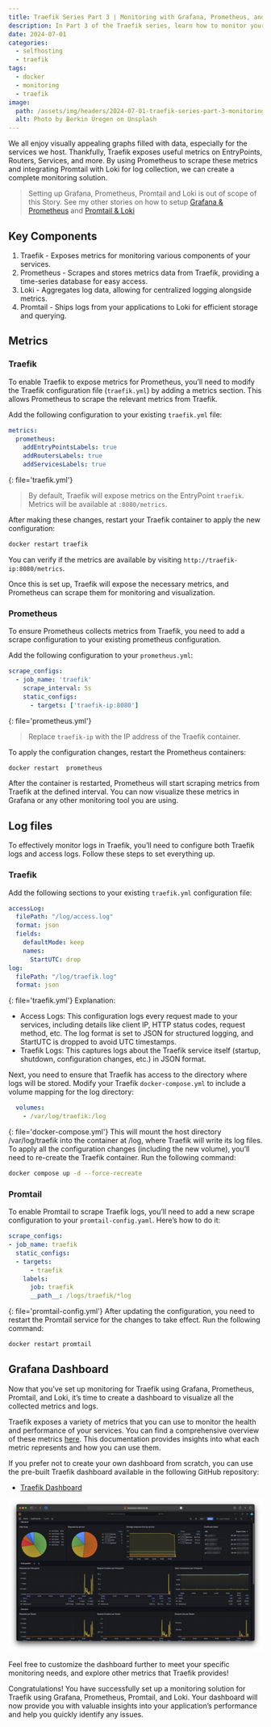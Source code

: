 ```yaml
---
title: Traefik Series Part 3 | Monitoring with Grafana, Prometheus, and Loki
description: In Part 3 of the Traefik series, learn how to monitor your Traefik instance’s performance using Prometheus, Loki, and Grafana.
date: 2024-07-01
categories: 
  - selfhosting
  - traefik
tags: 
  - docker
  - monitoring
  - traefik
image:
  path: /assets/img/headers/2024-07-01-traefik-series-part-3-monitoring.jpg
  alt: Photo by Berkin Üregen on Unsplash
---
```


We all enjoy visually appealing graphs filled with data, especially for the services we host. Thankfully, Traefik exposes useful metrics on EntryPoints, Routers, Services, and more. By using Prometheus to scrape these metrics and integrating Promtail with Loki for log collection, we can create a complete monitoring solution.

> Setting up Grafana, Prometheus, Promtail and Loki is out of scope of this Story. See my other stories on how to setup [Grafana & Prometheus](../system-monitoring-series-part-1-prometheus) and [Promtail & Loki](../system-monitoring-series-part-2-loki-promtail)

## Key Components

1. Traefik - Exposes metrics for monitoring various components of your services.
2. Prometheus - Scrapes and stores metrics data from Traefik, providing a time-series database for easy access.
3. Loki - Aggregates log data, allowing for centralized logging alongside metrics.
4. Promtail - Ships logs from your applications to Loki for efficient storage and querying.


## Metrics

### Traefik

To enable Traefik to expose metrics for Prometheus, you’ll need to modify the Traefik configuration file (`traefik.yml`) by adding a metrics section. This allows Prometheus to scrape the relevant metrics from Traefik.

Add the following configuration to your existing `traefik.yml` file:

```yaml
metrics:
  prometheus:
    addEntryPointsLabels: true
    addRoutersLabels: true
    addServicesLabels: true
```
{: file='traefik.yml'}
> By default, Traefik will expose metrics on the EntryPoint `traefik`. Metrics will be available at `:8080/metrics`.

After making these changes, restart your Traefik container to apply the new configuration:

```bash
docker restart traefik
```
You can verify if the metrics are available by visiting `http://traefik-ip:8080/metrics`.

Once this is set up, Traefik will expose the necessary metrics, and Prometheus can scrape them for monitoring and visualization.

### Prometheus
To ensure Prometheus collects metrics from Traefik, you need to add a scrape configuration to your existing prometheus configuration.

Add the following configuration to your `prometheus.yml`:
```yaml
scrape_configs:
  - job_name: 'traefik'
    scrape_interval: 5s
    static_configs:
      - targets: ['traefik-ip:8080']
```
{: file='prometheus.yml'}
> Replace `traefik-ip` with the IP address of the Traefik container.

To apply the configuration changes, restart the Prometheus containers:

```bash
docker restart  prometheus
```

After the container is restarted, Prometheus will start scraping metrics from Traefik at the defined interval. You can now visualize these metrics in Grafana or any other monitoring tool you are using.

## Log files

To effectively monitor logs in Traefik, you’ll need to configure both Traefik logs and access logs. Follow these steps to set everything up.

### Traefik

Add the following sections to your existing `traefik.yml` configuration file:

```yaml
accessLog:
  filePath: "/log/access.log"
  format: json
  fields:
    defaultMode: keep
    names:
      StartUTC: drop
log:
  filePath: "/log/traefik.log"
  format: json
```
{: file='traefik.yml'}
Explanation:
 - Access Logs: This configuration logs every request made to your services, including details like client IP, HTTP status codes, request method, etc. The log format is set to JSON for structured logging, and StartUTC is dropped to avoid UTC timestamps.
 - Traefik Logs: This captures logs about the Traefik service itself (startup, shutdown, configuration changes, etc.) in JSON format.

Next, you need to ensure that Traefik has access to the directory where logs will be stored. Modify your Traefik `docker-compose.yml` to include a volume mapping for the log directory:

```yaml
  volumes:
    - /var/log/traefik:/log
```
{: file='docker-compose.yml'}
This will mount the host directory /var/log/traefik into the container at /log, where Traefik will write its log files.
To apply all the configuration changes (including the new volume), you’ll need to re-create the Traefik container. Run the following command:

```bash
docker compose up -d --force-recreate
```

### Promtail

To enable Promtail to scrape Traefik logs, you’ll need to add a new scrape configuration to your `promtail-config.yaml`. Here’s how to do it:

```yaml
scrape_configs:
- job_name: traefik
  static_configs:
  - targets:
      - traefik
    labels:
      job: traefik
      __path__: /logs/traefik/*log
```
{: file='promtail-config.yml'}
After updating the configuration, you need to restart the Promtail service for the changes to take effect. Run the following command:

```bash
docker restart promtail
```

## Grafana Dashboard
Now that you’ve set up monitoring for Traefik using Grafana, Prometheus, Promtail, and Loki, it’s time to create a dashboard to visualize all the collected metrics and logs.

Traefik exposes a variety of metrics that you can use to monitor the health and performance of your services. You can find a comprehensive overview of these metrics [here](https://doc.traefik.io/traefik/observability/metrics/overview/#global-metrics). This documentation provides insights into what each metric represents and how you can use them.

If you prefer not to create your own dashboard from scratch, you can use the pre-built Traefik dashboard available in the following GitHub repository:

*   [Traefik Dashboard](https://github.com/svenvg93/Grafana-Dashboard/tree/master/traefik)

![captionless image](/assets/img/screenshots/grafana/traefik_dashboard.png)

Feel free to customize the dashboard further to meet your specific monitoring needs, and explore other metrics that Traefik provides!

Congratulations! You have successfully set up a monitoring solution for Traefik using Grafana, Prometheus, Promtail, and Loki. Your dashboard will now provide you with valuable insights into your application’s performance and help you quickly identify any issues.

